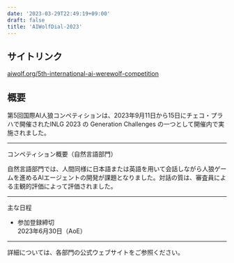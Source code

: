 ```yaml
---
date: '2023-03-29T22:49:19+09:00'
draft: false
title: 'AIWolfDial-2023'
---
```


## サイトリンク

[aiwolf.org/5th-international-ai-werewolf-competition](https://aiwolf.org/5th-international-ai-werewolf-competition)

## 概要

​第5回国際AI人狼コンペティションは、2023年9月11日から15日にチェコ・プラハで開催されたINLG 2023 の Generation Challenges の一つとして開催内で実施されました。​

---

コンペティション概要（自然言語部門）

自然言語部門では、人間同様に日本語または英語を用いて会話しながら人狼ゲームを進めるAIエージェントの開発が課題となりました。対話の質は、審査員による主観的評価によって評価されました。

---

主な日程

- 参加登録締切  
2023年6月30日（AoE）​

---

詳細については、各部門の公式ウェブサイトをご参照ください。
